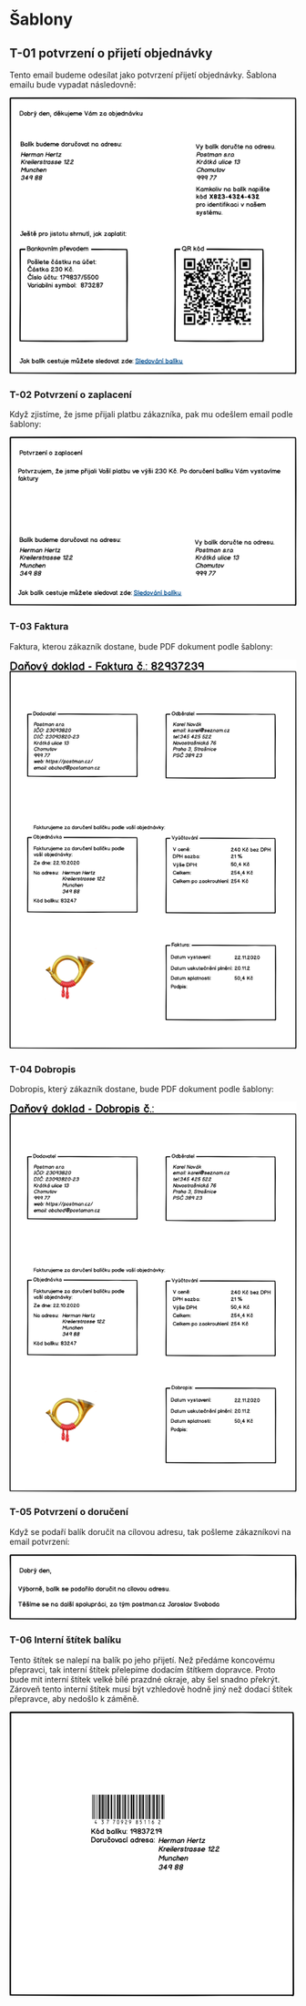# Šablony

## <a name="T-01"></a>T-01 potvrzení o přijetí objednávky

Tento email budeme odesílat jako potvrzení přijetí objednávky. Šablona emailu bude vypadat následovně:

![Šablona potvrzení přijetí objednávky](./imgs/template-01.png "Šablona potvrzení přijetí objednávky")

### <a name="T-02"></a>T-02 Potvrzení o zaplacení

Když zjistíme, že jsme přijali platbu zákazníka, pak mu odešlem email podle šablony:

![Šablona potvrzení zaplacení](./imgs/template-02.png "Šablona potvrzení zaplacení")

### <a name="T-03"></a>T-03 Faktura

Faktura, kterou zákazník dostane, bude PDF dokument podle šablony:

![Faktura](./imgs/template-03.png "Faktura")

### <a name="T-04"></a>T-04 Dobropis

Dobropis, který zákazník dostane, bude PDF dokument podle šablony:

![Dobropis](./imgs/template-04.png "Dobropis")

### <a name="T-05"></a>T-05 Potvrzení o doručení

Když se podaří balík doručit na cílovou adresu, tak pošleme zákazníkovi na email potvrzení:

![Potvrzení o doručení](./imgs/template-05.png "Potvrzení o doručení")

### <a name="T-06"></a>T-06 Interní štítek balíku

Tento štítek se nalepí na balík po jeho přijetí. Než předáme koncovému přepravci, tak interní štítek přelepíme dodacím štítkem dopravce. Proto bude mit interní štítek velké bílé prazdné okraje, aby šel snadno překrýt. Zároveň tento interní štítek musí být vzhledově hodně jiný než dodací štítek přepravce, aby nedošlo k záměně.

![Interní štítek balíku](./imgs/template-06.png "Interní štítek balíku")
